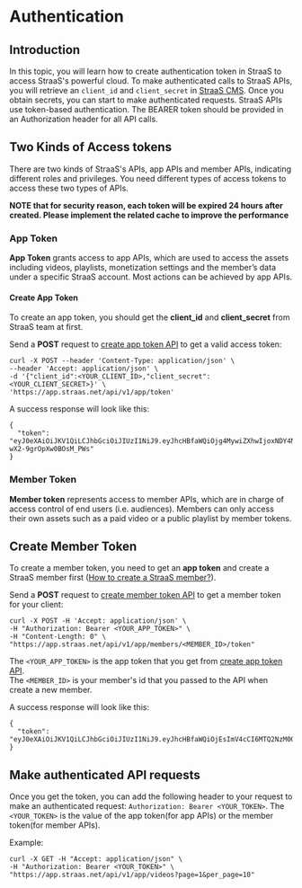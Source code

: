 # Authentication

## Introduction
In this topic, you will learn how to create authentication token in StraaS to access StraaS's powerful cloud.
To make authenticated calls to StraaS APIs, you will retrieve an `client_id` and `client_secret` in 
[StraaS CMS](https://cms.straas.io). Once you obtain secrets, you can start to make authenticated requests.
StraaS APIs use token-based authentication. The BEARER token should
be provided in an Authorization header for all API calls.

## Two Kinds of Access tokens
There are two kinds of StraaS's APIs, app APIs and member APIs,
indicating different roles and privileges. You need different types of 
access tokens to access these two types of APIs.

**NOTE that for security reason, each token will be expired 24 hours after created. Please implement the related cache to improve the performance**

### App Token
**App Token** grants access to app APIs, which are used
to access the assets including videos, playlists, monetization settings and 
the member’s data under a specific StraaS account. Most actions can be achieved
by app APIs.

#### Create App Token
To create an app token, you should get the **client_id** and **client_secret** from StraaS team at first.

Send a **POST** request to [create app token API](https://straas.github.io/StraaS-web-document/#apptoken-create-token) to get a valid access token:
```
curl -X POST --header 'Content-Type: application/json' \
--header 'Accept: application/json' \
-d '{"client_id":<YOUR_CLIENT_ID>,"client_secret":<YOUR_CLIENT_SECRET>}' \
'https://app.straas.net/api/v1/app/token'
```

A success response will look like this:
```
{
  "token": "eyJ0eXAiOiJKV1QiLCJhbGciOiJIUzI1NiJ9.eyJhcHBfaWQiOjg4MywiZXhwIjoxNDY4NTcyNDMyfQ.mfSXrlBtGLckF3X3Ig5sCH-wX2-9grOpXw0BOsM_PWs"
}
```

### Member Token
**Member token** represents access to member APIs, which are in charge
of access control of end users (i.e. audiences). Members can only access their
own assets such as a paid video or a public playlist by member tokens.


## Create Member Token
To create a member token, you need to get an **app token** and create a StraaS member first
([How to create a StraaS member?](
https://github.com/StraaS/web-document/wiki/Register-a-member-avatar-in-StraaS#create-a-new-member)).

Send a **POST** request to [create member token API](https://straas.github.io/StraaS-web-document/#member-create-member-token) to get a member token for your client:
```
curl -X POST -H 'Accept: application/json' \
-H "Authorization: Bearer <YOUR_APP_TOKEN>" \
-H "Content-Length: 0" \
"https://app.straas.net/api/v1/app/members/<MEMBER_ID>/token"
```
The `<YOUR_APP_TOKEN>` is the app token that you get from [create app token API](https://straas.github.io/StraaS-web-document/#apptoken-create-token).  
The `<MEMBER_ID>` is your member's id that you passed to the API when create a new member.

A success response will look like this:
```
{
  "token": "eyJ0eXAiOiJKV1QiLCJhbGciOiJIUzI1NiJ9.eyJhcHBfaWQiOjEsImV4cCI6MTQ2NzM0OTMyOX0.5tVqlHFU5ZooFlgNWyNTz5ZfVLV8veDjYqBtGb3HnAI"
}
```

## Make authenticated API requests
Once you get the token, you can add the following header to your request to make an authenticated
request: `Authorization: Bearer <YOUR_TOKEN>`. The `<YOUR_TOKEN>` is the value of the app token(for app APIs) or the member token(for member APIs).

Example:
```
curl -X GET -H "Accept: application/json" \
-H "Authorization: Bearer <YOUR_TOKEN>" \
"https://app.straas.net/api/v1/app/videos?page=1&per_page=10"
```